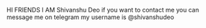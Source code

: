 HI FRIENDS 
I AM Shivanshu Deo
if you want to contact me 
you can message me on telegram
my username is @shivanshudeo

<!---
champujis11/champujis11 is a ✨ special ✨ repository because its `README.md` (this file) appears on your GitHub profile.
You can click the Preview link to take a look at your changes.
--->
